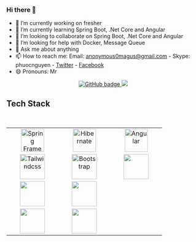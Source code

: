 ### Hi there 👋

- 🔭 I’m currently working on fresher
- 🌱 I’m currently learning Spring Boot, .Net Core and Angular
- 👯 I’m looking to collaborate on Spring Boot, .Net Core and Angular
- 🤔 I’m looking for help with Docker, Message Queue
- 💬 Ask me about anything
- 📫 How to reach me: Email: anonymous0magus@gmail.com - Skype: phuocnguyen - [Twitter]() - [Facebook](https://facebook.com)
- 😄 Pronouns: Mr

<p align="center">
  <a href="https://github.com/phuocnguyen210495?tab=followers">
    <img src="https://img.shields.io/github/followers/phuocnguyen210495?label=Followers&logo=GitHub&style=for-the-badge" alt="GitHub badge" />
  </a>
  <a href="https://www.youtube.com">
    <img src="https://img.shields.io/youtube/views/7MYMoGLcaMU?label=YouTube&logo=YouTube&style=for-the-badge" />
  </a>
</p>

## Tech Stack

<br>
<table>
   <tbody>
      <tr>
         <td align="center" width="20%">
            <img height=60px alt="Spring Framework" src="https://spring.io/images/spring-logo-9146a4d3298760c2e7e49595184e1975.svg"> 
         </td>
         <td align="center" width="20%">
            <img height=60px alt="Hibernate" src="https://hibernate.org/images/hibernate-logo.svg"> 
         </td>
         <td align="center" width="20%">
            <img height=60px alt="Angular" src="https://angular.io/assets/images/logos/angular/angular.svg"> 
         </td>
      </tr>
      <tr>
         <td align="center" width="20%">
            <img height=65px alt="Tailwindcss" src="https://camo.githubusercontent.com/87d7034892fd41dc88f3606bb44b853f87cd2c51/68747470733a2f2f7265666163746f72696e6775692e6e7963332e63646e2e6469676974616c6f6365616e7370616365732e636f6d2f7461696c77696e642d6c6f676f2e737667"> 
         </td>
         <td align="center" width="20%">
            <img height=65px alt="Bootstrap" src="https://camo.githubusercontent.com/0e0adf58c74c6e74bb64ece5d0ef4620f4f46915/68747470733a2f2f76352e676574626f6f7473747261702e636f6d2f646f63732f352e302f6173736574732f6272616e642f626f6f7473747261702d6c6f676f2d736861646f772e706e67"> 
         </td>
         <td align="center" width="20%">
            <img height=65px src="https://git-scm.com/images/logos/downloads/Git-Logo-2Color.png"> 
         </td>
      </tr>
      <tr>
         <td align="center" width="20%">
            <img height=65px src="https://gw.alipayobjects.com/zos/rmsportal/KDpgvguMpGfqaHPjicRK.svg"> 
         </td>
         <td align="center" width="20%">
            <img height=65px src="https://upload.wikimedia.org/wikipedia/commons/thumb/e/ee/.NET_Core_Logo.svg/1200px-.NET_Core_Logo.svg.png"> 
        </td>
      </tr>
      <tr>
         <td align="center" width="20%">
            <img height=65px src="https://blog.tinohost.com/wp-content/uploads/2019/01/Pengertian-MySQL-Kegunaan-dan-Kelebihan.png"> 
         </td>
         <td align="center" width="20%">
            <img height=65px src="https://miro.medium.com/max/1000/0*dk5CQDYlwNtlMpc7.jpg"> 
         </td>
      </tr>
   </tbody>
</table>
